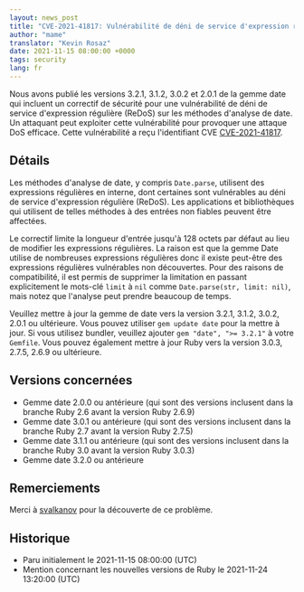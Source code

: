 ```yaml
---
layout: news_post
title: "CVE-2021-41817: Vulnérabilité de déni de service d'expression régulière (ReDoS) sur les méthodes d'analyse de date"
author: "mame"
translator: "Kevin Rosaz"
date: 2021-11-15 08:00:00 +0000
tags: security
lang: fr
---
```


Nous avons publié les versions 3.2.1, 3.1.2, 3.0.2 et 2.0.1 de la gemme date qui incluent un correctif de sécurité pour une vulnérabilité de déni de service d'expression régulière (ReDoS) sur les méthodes d'analyse de date. Un attaquant peut exploiter cette vulnérabilité pour provoquer une attaque DoS efficace. Cette vulnérabilité a reçu l'identifiant CVE [CVE-2021-41817](https://nvd.nist.gov/vuln/detail/CVE-2021-41817).

## Détails

Les méthodes d'analyse de date, y compris `Date.parse`, utilisent des expressions régulières en interne, dont certaines sont vulnérables au déni de service d'expression régulière (ReDoS). Les applications et bibliothèques qui utilisent de telles méthodes à des entrées non fiables peuvent être affectées.

Le correctif limite la longueur d'entrée jusqu'à 128 octets par défaut au lieu de modifier les expressions régulières. La raison est que la gemme Date utilise de nombreuses expressions régulières donc il existe peut-être des expressions régulières vulnérables non découvertes. Pour des raisons de compatibilité, il est permis de supprimer la limitation en passant explicitement le mots-clé `limit` à `nil` comme `Date.parse(str, limit: nil)`, mais notez que l'analyse peut prendre beaucoup de temps.

Veuillez mettre à jour la gemme de date vers la version 3.2.1, 3.1.2, 3.0.2, 2.0.1 ou ultérieure. Vous pouvez utiliser `gem update date` pour la mettre à jour. Si vous utilisez bundler, veuillez ajouter `gem "date", ">= 3.2.1"` à votre `Gemfile`. 
Vous pouvez également mettre à jour Ruby vers la version 3.0.3, 2.7.5, 2.6.9 ou ultérieure.

## Versions concernées

* Gemme date 2.0.0 ou antérieure (qui sont des versions inclusent dans la branche Ruby 2.6 avant la version Ruby 2.6.9)
* Gemme date 3.0.1 ou antérieure (qui sont des versions inclusent dans la branche Ruby 2.7 avant la version Ruby 2.7.5)
* Gemme date 3.1.1 ou antérieure (qui sont des versions inclusent dans la branche Ruby 3.0 avant la version Ruby 3.0.3)
* Gemme date 3.2.0 ou antérieure

## Remerciements

Merci à [svalkanov](https://github.com/SValkanov/) pour la découverte de ce problème.

## Historique

* Paru initialement le 2021-11-15 08:00:00 (UTC)
* Mention concernant les nouvelles versions de Ruby le 2021-11-24 13:20:00 (UTC)
